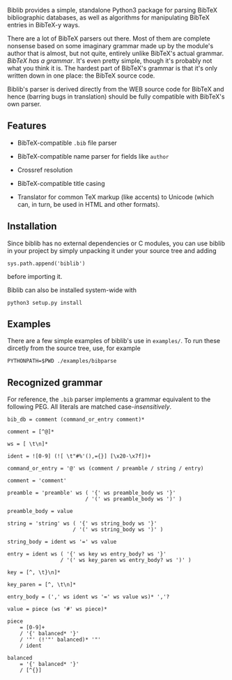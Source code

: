 Biblib provides a simple, standalone Python3 package for parsing
BibTeX bibliographic databases, as well as algorithms for manipulating
BibTeX entries in BibTeX-y ways.

There are a lot of BibTeX parsers out there.  Most of them are
complete nonsense based on some imaginary grammar made up by the
module's author that is almost, but not quite, entirely unlike
BibTeX's actual grammar.  *BibTeX has a grammar*.  It's even pretty
simple, though it's probably not what you think it is.  The hardest
part of BibTeX's grammar is that it's only written down in one place:
the BibTeX source code.

Biblib's parser is derived directly from the WEB source code for
BibTeX and hence (barring bugs in translation) should be fully
compatible with BibTeX's own parser.


Features
--------

* BibTeX-compatible `.bib` file parser

* BibTeX-compatible name parser for fields like `author`

* Crossref resolution

* BibTeX-compatible title casing

* Translator for common TeX markup (like accents) to Unicode (which
  can, in turn, be used in HTML and other formats).


Installation
------------

Since biblib has no external dependencies or C modules, you can use
biblib in your project by simply unpacking it under your source tree
and adding

    sys.path.append('biblib')

before importing it.

Biblib can also be installed system-wide with

    python3 setup.py install


Examples
--------

There are a few simple examples of biblib's use in `examples/`.  To
run these dircetly from the source tree, use, for example

    PYTHONPATH=$PWD ./examples/bibparse


Recognized grammar
------------------

For reference, the `.bib` parser implements a grammar equivalent to
the following PEG.  All literals are matched case-*insensitively*.

    bib_db = comment (command_or_entry comment)*

    comment = [^@]*

    ws = [ \t\n]*

    ident = ![0-9] (![ \t"#%'(),={}] [\x20-\x7f])+

    command_or_entry = '@' ws (comment / preamble / string / entry)

    comment = 'comment'

    preamble = 'preamble' ws ( '{' ws preamble_body ws '}'
                             / '(' ws preamble_body ws ')' )

    preamble_body = value

    string = 'string' ws ( '{' ws string_body ws '}'
                         / '(' ws string_body ws ')' )

    string_body = ident ws '=' ws value

    entry = ident ws ( '{' ws key ws entry_body? ws '}'
                     / '(' ws key_paren ws entry_body? ws ')' )

    key = [^, \t}\n]*

    key_paren = [^, \t\n]*

    entry_body = (',' ws ident ws '=' ws value ws)* ','?

    value = piece (ws '#' ws piece)*

    piece
        = [0-9]+
        / '{' balanced* '}'
        / '"' (!'"' balanced)* '"'
        / ident

    balanced
        = '{' balanced* '}'
        / [^{}]
